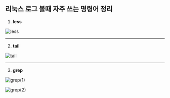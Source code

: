 ## 리눅스 로그 볼때 자주 쓰는 명령어 정리



1)  __less__



![less](https://user-images.githubusercontent.com/50399804/107333901-68a55a00-6af9-11eb-89e7-447821ec5e24.PNG)



***

2) __tail__



![tail](https://user-images.githubusercontent.com/50399804/107338141-8e812d80-6afe-11eb-9ebf-d2376cc2ec91.PNG)



***

3) __grep__

![grep(1)](https://user-images.githubusercontent.com/50399804/107338212-a35dc100-6afe-11eb-8627-d67fe8bda8b7.PNG)

![grep(2)](https://user-images.githubusercontent.com/50399804/107338329-c12b2600-6afe-11eb-93a7-d439639a0c12.PNG)


